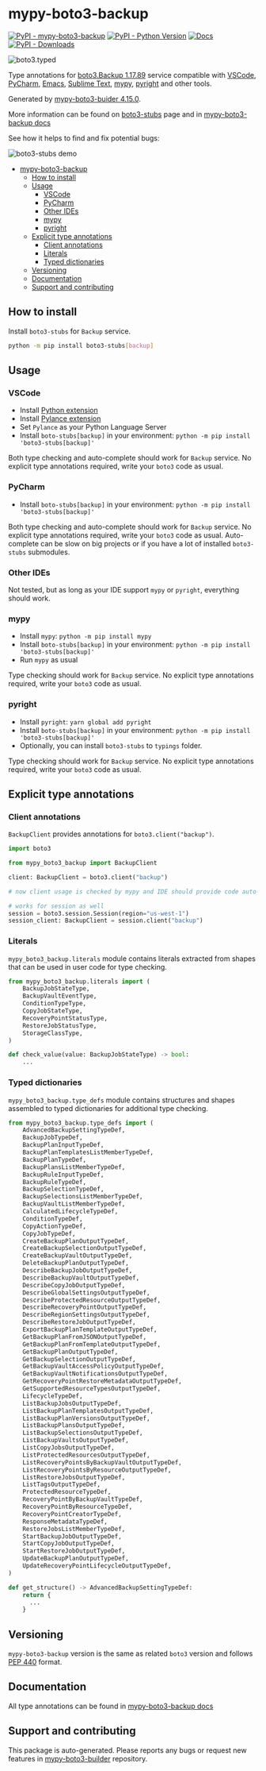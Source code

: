 # mypy-boto3-backup<a id="mypy-boto3-backup"></a>

[![PyPI - mypy-boto3-backup](https://img.shields.io/pypi/v/mypy-boto3-backup.svg?color=blue)](https://pypi.org/project/mypy-boto3-backup)
[![PyPI - Python Version](https://img.shields.io/pypi/pyversions/mypy-boto3-backup.svg?color=blue)](https://pypi.org/project/mypy-boto3-backup)
[![Docs](https://img.shields.io/readthedocs/mypy-boto3-builder.svg?color=blue)](https://mypy-boto3-builder.readthedocs.io/)
[![PyPI - Downloads](https://img.shields.io/pypi/dw/mypy-boto3-backup?color=blue)](https://pypistats.org/packages/mypy-boto3-backup)

![boto3.typed](https://github.com/vemel/mypy_boto3_builder/raw/master/logo.png)

Type annotations for
[boto3.Backup 1.17.89](https://boto3.amazonaws.com/v1/documentation/api/1.17.89/reference/services/backup.html#Backup)
service compatible with [VSCode](https://code.visualstudio.com/),
[PyCharm](https://www.jetbrains.com/pycharm/),
[Emacs](https://www.gnu.org/software/emacs/),
[Sublime Text](https://www.sublimetext.com/),
[mypy](https://github.com/python/mypy),
[pyright](https://github.com/microsoft/pyright) and other tools.

Generated by
[mypy-boto3-buider 4.15.0](https://github.com/vemel/mypy_boto3_builder).

More information can be found on
[boto3-stubs](https://pypi.org/project/boto3-stubs/) page and in
[mypy-boto3-backup docs](https://vemel.github.io/boto3_stubs_docs/mypy_boto3_backup/)

See how it helps to find and fix potential bugs:

![boto3-stubs demo](https://github.com/vemel/mypy_boto3_builder/raw/master/demo.gif)

- [mypy-boto3-backup](#mypy-boto3-backup)
  - [How to install](#how-to-install)
  - [Usage](#usage)
    - [VSCode](#vscode)
    - [PyCharm](#pycharm)
    - [Other IDEs](#other-ides)
    - [mypy](#mypy)
    - [pyright](#pyright)
  - [Explicit type annotations](#explicit-type-annotations)
    - [Client annotations](#client-annotations)
    - [Literals](#literals)
    - [Typed dictionaries](#typed-dictionaries)
  - [Versioning](#versioning)
  - [Documentation](#documentation)
  - [Support and contributing](#support-and-contributing)

## How to install<a id="how-to-install"></a>

Install `boto3-stubs` for `Backup` service.

```bash
python -m pip install boto3-stubs[backup]
```

## Usage<a id="usage"></a>

### VSCode<a id="vscode"></a>

- Install
  [Python extension](https://marketplace.visualstudio.com/items?itemName=ms-python.python)
- Install
  [Pylance extension](https://marketplace.visualstudio.com/items?itemName=ms-python.vscode-pylance)
- Set `Pylance` as your Python Language Server
- Install `boto-stubs[backup]` in your environment:
  `python -m pip install 'boto3-stubs[backup]'`

Both type checking and auto-complete should work for `Backup` service. No
explicit type annotations required, write your `boto3` code as usual.

### PyCharm<a id="pycharm"></a>

- Install `boto-stubs[backup]` in your environment:
  `python -m pip install 'boto3-stubs[backup]'`

Both type checking and auto-complete should work for `Backup` service. No
explicit type annotations required, write your `boto3` code as usual.
Auto-complete can be slow on big projects or if you have a lot of installed
`boto3-stubs` submodules.

### Other IDEs<a id="other-ides"></a>

Not tested, but as long as your IDE support `mypy` or `pyright`, everything
should work.

### mypy<a id="mypy"></a>

- Install `mypy`: `python -m pip install mypy`
- Install `boto-stubs[backup]` in your environment:
  `python -m pip install 'boto3-stubs[backup]'`
- Run `mypy` as usual

Type checking should work for `Backup` service. No explicit type annotations
required, write your `boto3` code as usual.

### pyright<a id="pyright"></a>

- Install `pyright`: `yarn global add pyright`
- Install `boto-stubs[backup]` in your environment:
  `python -m pip install 'boto3-stubs[backup]'`
- Optionally, you can install `boto3-stubs` to `typings` folder.

Type checking should work for `Backup` service. No explicit type annotations
required, write your `boto3` code as usual.

## Explicit type annotations<a id="explicit-type-annotations"></a>

### Client annotations<a id="client-annotations"></a>

`BackupClient` provides annotations for `boto3.client("backup")`.

```python
import boto3

from mypy_boto3_backup import BackupClient

client: BackupClient = boto3.client("backup")

# now client usage is checked by mypy and IDE should provide code auto-complete

# works for session as well
session = boto3.session.Session(region="us-west-1")
session_client: BackupClient = session.client("backup")
```

### Literals<a id="literals"></a>

`mypy_boto3_backup.literals` module contains literals extracted from shapes
that can be used in user code for type checking.

```python
from mypy_boto3_backup.literals import (
    BackupJobStateType,
    BackupVaultEventType,
    ConditionTypeType,
    CopyJobStateType,
    RecoveryPointStatusType,
    RestoreJobStatusType,
    StorageClassType,
)

def check_value(value: BackupJobStateType) -> bool:
    ...
```

### Typed dictionaries<a id="typed-dictionaries"></a>

`mypy_boto3_backup.type_defs` module contains structures and shapes assembled
to typed dictionaries for additional type checking.

```python
from mypy_boto3_backup.type_defs import (
    AdvancedBackupSettingTypeDef,
    BackupJobTypeDef,
    BackupPlanInputTypeDef,
    BackupPlanTemplatesListMemberTypeDef,
    BackupPlanTypeDef,
    BackupPlansListMemberTypeDef,
    BackupRuleInputTypeDef,
    BackupRuleTypeDef,
    BackupSelectionTypeDef,
    BackupSelectionsListMemberTypeDef,
    BackupVaultListMemberTypeDef,
    CalculatedLifecycleTypeDef,
    ConditionTypeDef,
    CopyActionTypeDef,
    CopyJobTypeDef,
    CreateBackupPlanOutputTypeDef,
    CreateBackupSelectionOutputTypeDef,
    CreateBackupVaultOutputTypeDef,
    DeleteBackupPlanOutputTypeDef,
    DescribeBackupJobOutputTypeDef,
    DescribeBackupVaultOutputTypeDef,
    DescribeCopyJobOutputTypeDef,
    DescribeGlobalSettingsOutputTypeDef,
    DescribeProtectedResourceOutputTypeDef,
    DescribeRecoveryPointOutputTypeDef,
    DescribeRegionSettingsOutputTypeDef,
    DescribeRestoreJobOutputTypeDef,
    ExportBackupPlanTemplateOutputTypeDef,
    GetBackupPlanFromJSONOutputTypeDef,
    GetBackupPlanFromTemplateOutputTypeDef,
    GetBackupPlanOutputTypeDef,
    GetBackupSelectionOutputTypeDef,
    GetBackupVaultAccessPolicyOutputTypeDef,
    GetBackupVaultNotificationsOutputTypeDef,
    GetRecoveryPointRestoreMetadataOutputTypeDef,
    GetSupportedResourceTypesOutputTypeDef,
    LifecycleTypeDef,
    ListBackupJobsOutputTypeDef,
    ListBackupPlanTemplatesOutputTypeDef,
    ListBackupPlanVersionsOutputTypeDef,
    ListBackupPlansOutputTypeDef,
    ListBackupSelectionsOutputTypeDef,
    ListBackupVaultsOutputTypeDef,
    ListCopyJobsOutputTypeDef,
    ListProtectedResourcesOutputTypeDef,
    ListRecoveryPointsByBackupVaultOutputTypeDef,
    ListRecoveryPointsByResourceOutputTypeDef,
    ListRestoreJobsOutputTypeDef,
    ListTagsOutputTypeDef,
    ProtectedResourceTypeDef,
    RecoveryPointByBackupVaultTypeDef,
    RecoveryPointByResourceTypeDef,
    RecoveryPointCreatorTypeDef,
    ResponseMetadataTypeDef,
    RestoreJobsListMemberTypeDef,
    StartBackupJobOutputTypeDef,
    StartCopyJobOutputTypeDef,
    StartRestoreJobOutputTypeDef,
    UpdateBackupPlanOutputTypeDef,
    UpdateRecoveryPointLifecycleOutputTypeDef,
)

def get_structure() -> AdvancedBackupSettingTypeDef:
    return {
      ...
    }
```

## Versioning<a id="versioning"></a>

`mypy-boto3-backup` version is the same as related `boto3` version and follows
[PEP 440](https://www.python.org/dev/peps/pep-0440/) format.

## Documentation<a id="documentation"></a>

All type annotations can be found in
[mypy-boto3-backup docs](https://vemel.github.io/boto3_stubs_docs/mypy_boto3_backup/)

## Support and contributing<a id="support-and-contributing"></a>

This package is auto-generated. Please reports any bugs or request new features
in [mypy-boto3-builder](https://github.com/vemel/mypy_boto3_builder/issues/)
repository.
